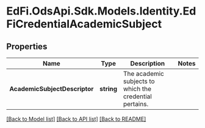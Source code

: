 # EdFi.OdsApi.Sdk.Models.Identity.EdFiCredentialAcademicSubject
## Properties

Name | Type | Description | Notes
------------ | ------------- | ------------- | -------------
**AcademicSubjectDescriptor** | **string** | The academic subjects to which the credential pertains. | 

[[Back to Model list]](../README.md#documentation-for-models) [[Back to API list]](../README.md#documentation-for-api-endpoints) [[Back to README]](../README.md)

